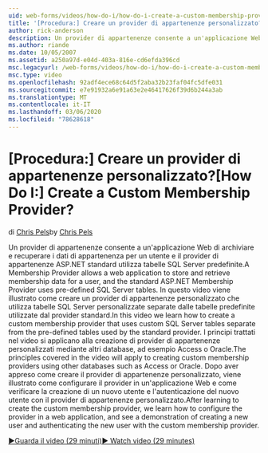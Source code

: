 ```yaml
---
uid: web-forms/videos/how-do-i/how-do-i-create-a-custom-membership-provider
title: '[Procedura:] Creare un provider di appartenenze personalizzato? | Microsoft Docs'
author: rick-anderson
description: Un provider di appartenenze consente a un'applicazione Web di archiviare e recuperare i dati di appartenenza per un utente e il provider di appartenenze ASP.NET standard USA pre-define...
ms.author: riande
ms.date: 10/05/2007
ms.assetid: a250a97d-e04d-403a-816e-cd6efda396cd
msc.legacyurl: /web-forms/videos/how-do-i/how-do-i-create-a-custom-membership-provider
msc.type: video
ms.openlocfilehash: 92adf4ece68c64d5f2aba32b23faf04fc5dfe031
ms.sourcegitcommit: e7e91932a6e91a63e2e46417626f39d6b244a3ab
ms.translationtype: MT
ms.contentlocale: it-IT
ms.lasthandoff: 03/06/2020
ms.locfileid: "78628618"
---
```

# <a name="how-do-i-create-a-custom-membership-provider"></a><span data-ttu-id="e6050-104">[Procedura:] Creare un provider di appartenenze personalizzato?</span><span class="sxs-lookup"><span data-stu-id="e6050-104">[How Do I:] Create a Custom Membership Provider?</span></span>

<span data-ttu-id="e6050-105">di [Chris Pels](https://twitter.com/chrispels)</span><span class="sxs-lookup"><span data-stu-id="e6050-105">by [Chris Pels](https://twitter.com/chrispels)</span></span>

<span data-ttu-id="e6050-106">Un provider di appartenenze consente a un'applicazione Web di archiviare e recuperare i dati di appartenenza per un utente e il provider di appartenenze ASP.NET standard utilizza tabelle SQL Server predefinite.</span><span class="sxs-lookup"><span data-stu-id="e6050-106">A Membership Provider allows a web application to store and retrieve membership data for a user, and the standard ASP.NET Membership Provider uses pre-defined SQL Server tables.</span></span> <span data-ttu-id="e6050-107">In questo video viene illustrato come creare un provider di appartenenze personalizzato che utilizza tabelle SQL Server personalizzate separate dalle tabelle predefinite utilizzate dal provider standard.</span><span class="sxs-lookup"><span data-stu-id="e6050-107">In this video we learn how to create a custom membership provider that uses custom SQL Server tables separate from the pre-defined tables used by the standard provider.</span></span> <span data-ttu-id="e6050-108">I principi trattati nel video si applicano alla creazione di provider di appartenenze personalizzati mediante altri database, ad esempio Access o Oracle.</span><span class="sxs-lookup"><span data-stu-id="e6050-108">The principles covered in the video will apply to creating custom membership providers using other databases such as Access or Oracle.</span></span> <span data-ttu-id="e6050-109">Dopo aver appreso come creare il provider di appartenenze personalizzato, viene illustrato come configurare il provider in un'applicazione Web e come verificare la creazione di un nuovo utente e l'autenticazione del nuovo utente con il provider di appartenenze personalizzato.</span><span class="sxs-lookup"><span data-stu-id="e6050-109">After learning to create the custom membership provider, we learn how to configure the provider in a web application, and see a demonstration of creating a new user and authenticating the new user with the custom membership provider.</span></span>

[<span data-ttu-id="e6050-110">&#9654;Guarda il video (29 minuti)</span><span class="sxs-lookup"><span data-stu-id="e6050-110">&#9654; Watch video (29 minutes)</span></span>](https://channel9.msdn.com/Blogs/ASP-NET-Site-Videos/how-do-i-create-a-custom-membership-provider)
